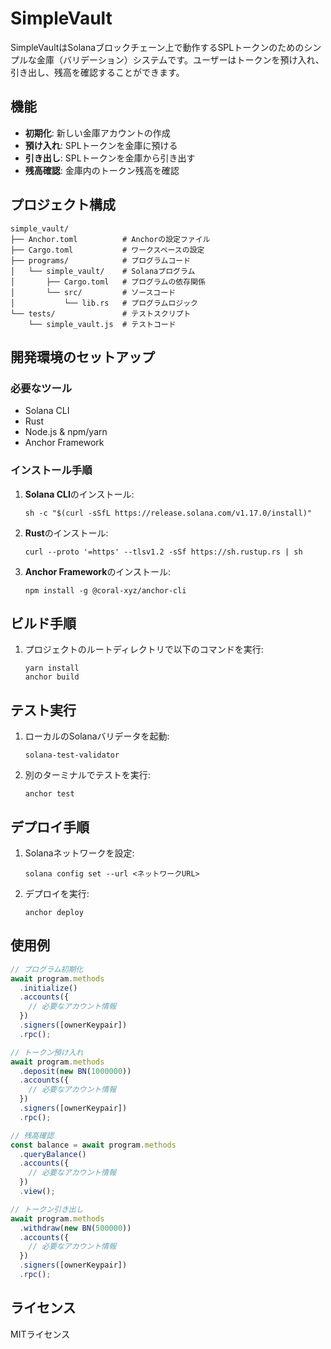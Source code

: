 # SimpleVault

SimpleVaultはSolanaブロックチェーン上で動作するSPLトークンのためのシンプルな金庫（バリデーション）システムです。ユーザーはトークンを預け入れ、引き出し、残高を確認することができます。

## 機能

- **初期化**: 新しい金庫アカウントの作成
- **預け入れ**: SPLトークンを金庫に預ける
- **引き出し**: SPLトークンを金庫から引き出す
- **残高確認**: 金庫内のトークン残高を確認

## プロジェクト構成

```
simple_vault/
├── Anchor.toml          # Anchorの設定ファイル
├── Cargo.toml           # ワークスペースの設定
├── programs/            # プログラムコード
│   └── simple_vault/    # Solanaプログラム
│       ├── Cargo.toml   # プログラムの依存関係
│       └── src/         # ソースコード
│           └── lib.rs   # プログラムロジック
└── tests/               # テストスクリプト
    └── simple_vault.js  # テストコード
```

## 開発環境のセットアップ

### 必要なツール

- Solana CLI
- Rust
- Node.js & npm/yarn
- Anchor Framework

### インストール手順

1. **Solana CLI**のインストール:
   ```
   sh -c "$(curl -sSfL https://release.solana.com/v1.17.0/install)"
   ```

2. **Rust**のインストール:
   ```
   curl --proto '=https' --tlsv1.2 -sSf https://sh.rustup.rs | sh
   ```

3. **Anchor Framework**のインストール:
   ```
   npm install -g @coral-xyz/anchor-cli
   ```

## ビルド手順

1. プロジェクトのルートディレクトリで以下のコマンドを実行:
   ```
   yarn install
   anchor build
   ```

## テスト実行

1. ローカルのSolanaバリデータを起動:
   ```
   solana-test-validator
   ```

2. 別のターミナルでテストを実行:
   ```
   anchor test
   ```

## デプロイ手順

1. Solanaネットワークを設定:
   ```
   solana config set --url <ネットワークURL>
   ```

2. デプロイを実行:
   ```
   anchor deploy
   ```

## 使用例

```javascript
// プログラム初期化
await program.methods
  .initialize()
  .accounts({
    // 必要なアカウント情報
  })
  .signers([ownerKeypair])
  .rpc();

// トークン預け入れ
await program.methods
  .deposit(new BN(1000000))
  .accounts({
    // 必要なアカウント情報
  })
  .signers([ownerKeypair])
  .rpc();

// 残高確認
const balance = await program.methods
  .queryBalance()
  .accounts({
    // 必要なアカウント情報
  })
  .view();

// トークン引き出し
await program.methods
  .withdraw(new BN(500000))
  .accounts({
    // 必要なアカウント情報
  })
  .signers([ownerKeypair])
  .rpc();
```

## ライセンス

MITライセンス
